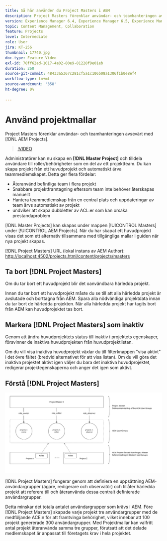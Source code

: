 ```yaml
---
title: Så här använder du Project Masters i AEM
description: Project Masters förenklar användar- och teamhanteringen avsevärt med AEM Projects.
version: Experience Manager 6.4, Experience Manager 6.5, Experience Manager as a Cloud Service
topic: Content Management, Collaboration
feature: Projects
level: Intermediate
role: User
jira: KT-256
thumbnail: 17740.jpg
doc-type: Feature Video
exl-id: 78ff62ad-1017-4a02-80e9-81228f9e01eb
duration: 260
source-git-commit: 48433a5367c281cf5a1c106b08a1306f1b0e8ef4
workflow-type: tm+mt
source-wordcount: '358'
ht-degree: 0%

---
```


# Använd projektmallar

Project Masters förenklar användar- och teamhanteringen avsevärt med [!DNL AEM Projects].

>[!VIDEO](https://video.tv.adobe.com/v/17740?quality=12&learn=on)

Administratörer kan nu skapa en **[!DNL Master Project]** och tilldela användare till roller/behörigheter som en del av ett projektteam. Du kan skapa projekt från ett huvudprojekt och automatiskt ärva teammedlemskapet. Detta ger flera fördelar:

* Återanvänd befintliga team i flera projekt
* Snabbare projektframtagning eftersom team inte behöver återskapas manuellt
* Hantera teammedlemskap från en central plats och uppdateringar av team ärvs automatiskt av projekt
* undviker att skapa dubbletter av ACL:er som kan orsaka prestandaproblem

[!DNL Master Projects] kan skapas under mappen [!UICONTROL Masters] under [!UICONTROL AEM Projects]. När du har skapat ett huvudprojekt visas det som ett alternativ tillsammans med tillgängliga mallar i guiden när nya projekt skapas.

[!DNL Project Masters] URL (lokal instans av AEM Author): [http://localhost:4502/projects.html/content/projects/masters](http://localhost:4502/projects.html/content/projects/masters)

## Ta bort [!DNL Project Masters]

Om du tar bort ett huvudprojekt blir det oanvändbara härledda projekt.

Innan du tar bort ett huvudprojekt måste du se till att alla härledda projekt är avslutade och borttagna från AEM. Spara alla nödvändiga projektdata innan du tar bort de härledda projekten. När alla härledda projekt har tagits bort från AEM kan huvudprojektet tas bort.

## Markera [!DNL Project Masters] som inaktiv

Genom att ändra huvudprojektets status till inaktiv i projektets egenskaper, försvinner de inaktiva huvudprojekten från huvudprojektlistan.

Om du vill visa inaktiva huvudprojekt växlar du till filterknappen &quot;visa aktivt&quot; i det övre fältet (bredvid alternativet för att visa listan). Om du vill göra det inaktiva projektet aktivt igen väljer du bara det inaktiva huvudprojektet, redigerar projektegenskaperna och anger det igen som aktivt.

## Förstå [!DNL Project Masters]

![Projektmallar, teknisk vy](assets/use-project-masters/project-masters-architecture.png)

[!DNL Project Masters] fungerar genom att definiera en uppsättning AEM-användargrupper (ägare, redigerare och observatör) och tillåter härledda projekt att referera till och återanvända dessa centralt definierade användargrupper.

Detta minskar det totala antalet användargrupper som krävs i AEM. Före [!DNL Project Masters] skapade varje projekt tre användargrupper med de medföljande ACE:n för att framtvinga behörighet, vilket innebar att 100 projekt genererade 300 användargrupper. Med Projektmallar kan valfritt antal projekt återanvända samma tre grupper, förutsatt att det delade medlemskapet är anpassat till företagets krav i hela projektet.
